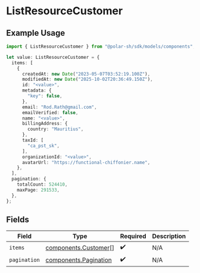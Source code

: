 # ListResourceCustomer

## Example Usage

```typescript
import { ListResourceCustomer } from "@polar-sh/sdk/models/components";

let value: ListResourceCustomer = {
  items: [
    {
      createdAt: new Date("2023-05-07T03:52:19.100Z"),
      modifiedAt: new Date("2025-10-02T20:36:49.150Z"),
      id: "<value>",
      metadata: {
        "key": false,
      },
      email: "Rod.Rath@gmail.com",
      emailVerified: false,
      name: "<value>",
      billingAddress: {
        country: "Mauritius",
      },
      taxId: [
        "ca_pst_sk",
      ],
      organizationId: "<value>",
      avatarUrl: "https://functional-chiffonier.name",
    },
  ],
  pagination: {
    totalCount: 524410,
    maxPage: 291533,
  },
};
```

## Fields

| Field                                                          | Type                                                           | Required                                                       | Description                                                    |
| -------------------------------------------------------------- | -------------------------------------------------------------- | -------------------------------------------------------------- | -------------------------------------------------------------- |
| `items`                                                        | [components.Customer](../../models/components/customer.md)[]   | :heavy_check_mark:                                             | N/A                                                            |
| `pagination`                                                   | [components.Pagination](../../models/components/pagination.md) | :heavy_check_mark:                                             | N/A                                                            |